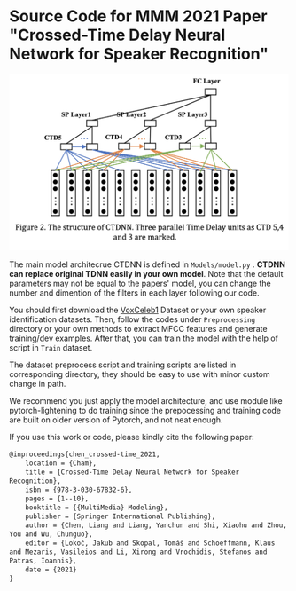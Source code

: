 # Source Code for MMM 2021 Paper "Crossed-Time Delay Neural Network for Speaker Recognition"
 

 ![model](model.png)

The main model architecrue CTDNN is defined in `Models/model.py` . **CTDNN can replace original TDNN easily in your own model**. Note that the default parameters may not be equal to the papers' model, you can change the number and dimention of the filters in each layer following our code.


You should first download the [VoxCeleb1](https://www.robots.ox.ac.uk/~vgg/data/voxceleb/vox1.html) Dataset or your own speaker identification datasets. Then, follow the codes under `Preprocessing` directory or your own methods to extract MFCC features and generate training/dev examples. After that, you can train the model with the help of script in `Train` dataset.

The dataset preprocess script and training scripts are listed in corresponding directory, they should be easy to use with minor custom change in path.

We recommend you just apply the model architecture, and use module like pytorch-lightening to do training since the prepocessing and training code are built on older version of Pytorch, and not neat enough.


If you use this work or code, please kindly cite the following paper:
```
@inproceedings{chen_crossed-time_2021,
	location = {Cham},
	title = {Crossed-Time Delay Neural Network for Speaker Recognition},
	isbn = {978-3-030-67832-6},
	pages = {1--10},
	booktitle = {{MultiMedia} Modeling},
	publisher = {Springer International Publishing},
	author = {Chen, Liang and Liang, Yanchun and Shi, Xiaohu and Zhou, You and Wu, Chunguo},
	editor = {Lokoč, Jakub and Skopal, Tomáš and Schoeffmann, Klaus and Mezaris, Vasileios and Li, Xirong and Vrochidis, Stefanos and Patras, Ioannis},
	date = {2021}
}
```
